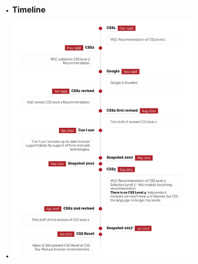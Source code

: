 <div>
    <ul class="timeline">
        <li>
            <h2> Timeline </h2>
        </li>
    </ul>
    <ul class="timeline">
        <li>
            <img alt="CSSTimeline00" src="assets/css-timeline00.png"> </img>
        </li>
    </ul>
</div>


